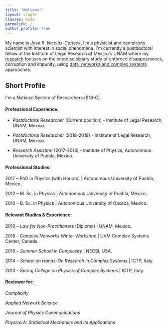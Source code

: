 ```yaml
---
title: "Welcome!"
layout: single
classes: wide
permalink: /
author_profile: true
---
```


My name is _José R. Nicolás-Carlock_, I’m a physicist and complexity scientist with interest in social phenomena. I'm currently a postdoctoral fellow at the Institute of Legal Research of Mexico's UNAM where my [research](https://jrncarlock.github.io/research/) focuses on the interdisciplinary study of enforced disappearances, corruption and impunity, using [data, networks and complex systems](https://jrncarlock.github.io/outreach/) approaches.

<!--
## Contact information
José R. Nicolás-Carlock
Postdoctoral Researcher
Institute of Legal Research
National Autonomous University of Mexico (UNAM)
National System of Researchers (SNI-C)
E-mail: `jnicolas(at)unam.mx`
-->

## Short Profile

I'm a National System of Researchers (SNI-C).

#### Professional Experience: 

* _Postdoctoral Researcher_ (Current position) - Institute of Legal Research, UNAM, Mexico.

* _Postdoctoral Researcher_ (2018-2019) - Institute of Legal Research, UNAM, Mexico.

* _Research Assistant_ (2017-2018) - Institute of Physics, Autonomous University of Puebla, Mexico.

#### Professional Studies:

2017 – PhD in Physics (with Honors) \| Autonomous University of Puebla, Mexico.

2012 – M. Sc. in Physics \| Autonomous University of Puebla, Mexico.

2010 – B. Sc. in Physics \| Autonomous University of Oaxaca, Mexico.

#### Relevant Studies & Experience:

2019 – *Law for Non-Practitioners* (Diploma) \| UNAM, Mexico.

2018 – *Complex Networks Winter Workshop* \| UVM Complex Systems Center, Canada.

2016 – *Summer School in Complexity* \| NECSI, USA.

2014 – *School on Hands-On Research in Complex Systems* \| ICTP, Italy.

2013 – *Spring College on Physics of Complex Systems* \| ICTP, Italy.

#### Reviewer for:

_Complexity_

_Applied Network Science_

_Journal of Physics Communications_

_Physica A: Statistical Mechanics and its Applications_
